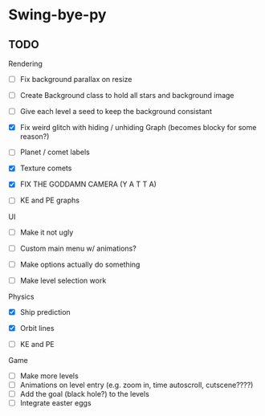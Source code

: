 # Swing-bye-py

## TODO

Rendering

- [ ] Fix background parallax on resize
- [ ] Create Background class to hold all stars and background image
- [ ] Give each level a seed to keep the background consistant
- [X] Fix weird glitch with hiding / unhiding Graph (becomes blocky for some reason?)
- [ ] Planet / comet labels
- [X] Texture comets
- [X] FIX THE GODDAMN CAMERA (Y A T T A)
- [ ] KE and PE graphs


UI

- [ ] Make it not ugly
- [ ] Custom main menu w/ animations?
- [ ] Make options actually do something
- [ ] Make level selection work


Physics

- [X] Ship prediction
- [X] Orbit lines
- [ ] KE and PE


Game

- [ ] Make more levels
- [ ] Animations on level entry (e.g. zoom in, time autoscroll, cutscene????)
- [ ] Add the goal (black hole?) to the levels
- [ ] Integrate easter eggs
